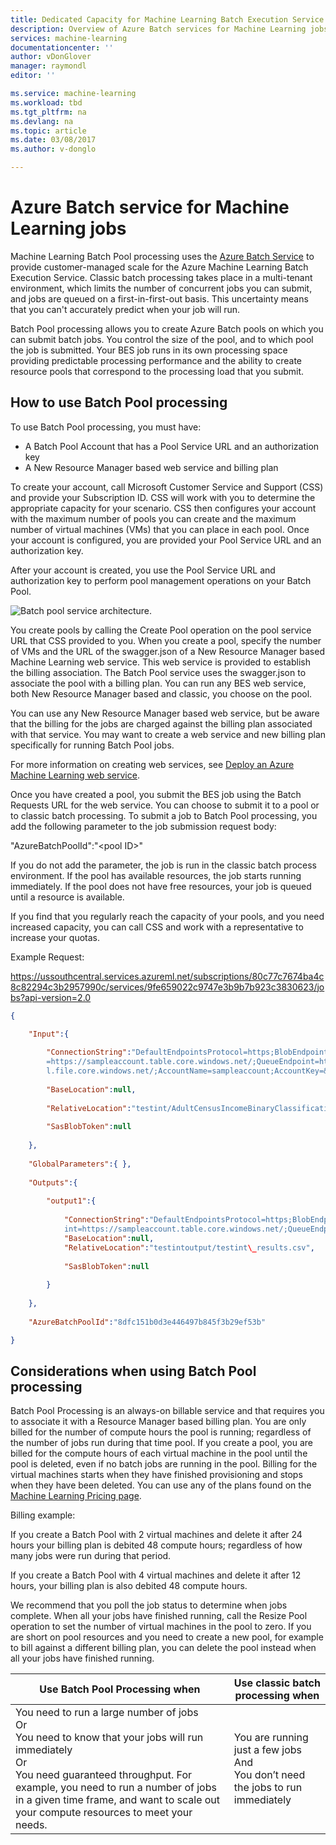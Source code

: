 ```yaml
---
title: Dedicated Capacity for Machine Learning Batch Execution Service Jobs | Microsoft Docs
description: Overview of Azure Batch services for Machine Learning jobs.
services: machine-learning
documentationcenter: ''
author: vDonGlover
manager: raymondl
editor: ''

ms.service: machine-learning
ms.workload: tbd
ms.tgt_pltfrm: na
ms.devlang: na
ms.topic: article
ms.date: 03/08/2017
ms.author: v-donglo

---
```

# Azure Batch service for Machine Learning jobs

Machine Learning Batch Pool processing uses the [Azure Batch Service](../batch/batch-technical-overview.md) to provide customer-managed scale for the Azure Machine Learning Batch Execution Service. Classic batch processing takes place in a multi-tenant environment, which limits the number of concurrent jobs you can submit, and jobs are queued on a first-in-first-out basis. This uncertainty means that you can't accurately predict when your job will run.

Batch Pool processing allows you to create Azure Batch pools on which you can submit batch jobs. You control the size of the pool, and to which pool the job is submitted. Your BES job runs in its own processing space providing predictable processing performance and the ability to create resource pools that
correspond to the processing load that you submit.

## How to use Batch Pool processing

To use Batch Pool processing, you must have:

-   A Batch Pool Account that has a Pool Service URL and an authorization key
-   A New Resource Manager based web service and billing plan

To create your account, call Microsoft Customer Service and Support (CSS) and provide your Subscription ID. CSS will work with you to determine the appropriate capacity for your scenario. CSS then configures your account with the maximum number of pools you can create and the maximum number of virtual machines (VMs) that you can place in each pool. Once your account is configured, you are provided your Pool Service URL and an authorization key.

After your account is created, you use the Pool Service URL and authorization key to perform pool management operations on your Batch Pool.

![Batch pool service architecture.](media/machine-learning-dedicated-capacity-for-bes-jobs/pool-architecture.png)

You create pools by calling the Create Pool operation on the pool service URL that CSS provided to you. When you create a pool, specify the number of VMs and the URL of the swagger.json of a New Resource Manager based Machine Learning web service. This web service is provided to establish the billing association. The Batch Pool service uses the swagger.json to associate the pool with a billing plan. You can run any BES web service, both New Resource Manager based and classic, you choose on the pool.

You can use any New Resource Manager based web service, but be aware that the billing for the jobs are charged against the billing plan associated with that service. You may want to create a web service and new billing plan specifically for running Batch Pool jobs.

For more information on creating web services, see [Deploy an Azure Machine Learning web service](machine-learning-publish-a-machine-learning-web-service.md).

Once you have created a pool, you submit the BES job using the Batch Requests URL for the web service. You can choose to submit it to a pool or to classic batch processing. To submit a job to Batch Pool processing, you add the following parameter to the job submission request body:

"AzureBatchPoolId":"&lt;pool ID&gt;"

If you do not add the parameter, the job is run in the classic batch process environment. If the pool has available resources, the job starts running immediately. If the pool does not have free resources, your job is queued until a resource is available.

If you find that you regularly reach the capacity of your pools, and you need increased capacity, you can call CSS and work with a representative to increase your quotas.

Example Request:

https://ussouthcentral.services.azureml.net/subscriptions/80c77c7674ba4c8c82294c3b2957990c/services/9fe659022c9747e3b9b7b923c3830623/jobs?api-version=2.0

```json
{

	"Input":{
	
		"ConnectionString":"DefaultEndpointsProtocol=https;BlobEndpoint=https://sampleaccount.blob.core.windows.net/;TableEndpoint
		=https://sampleaccount.table.core.windows.net/;QueueEndpoint=https://sampleaccount.queue.core.windows.net/;FileEndpoint=https://zhguim
		l.file.core.windows.net/;AccountName=sampleaccount;AccountKey=&lt;Key&gt;;",
		
		"BaseLocation":null,
		
		"RelativeLocation":"testint/AdultCensusIncomeBinaryClassificationDataset.csv",
		
		"SasBlobToken":null
	
	},
	
	"GlobalParameters":{ },
	
	"Outputs":{
	
		"output1":{
		
			"ConnectionString":"DefaultEndpointsProtocol=https;BlobEndpoint=https://sampleaccount.blob.core.windows.net/;TableEndpo
			int=https://sampleaccount.table.core.windows.net/;QueueEndpoint=https://sampleaccount.queue.core.windows.net/;FileEndpoint=https://sampleaccount.file.core.windows.net/;AccountName=sampleaccount;AccountKey=&lt;Key&gt;",
			"BaseLocation":null,
			"RelativeLocation":"testintoutput/testint\_results.csv",
			
			"SasBlobToken":null
		
		}
	
	},
	
	"AzureBatchPoolId":"8dfc151b0d3e446497b845f3b29ef53b"

}
```

## Considerations when using Batch Pool processing

Batch Pool Processing is an always-on billable service and that requires you to associate it with a Resource Manager based billing plan. You are only billed for the number of compute hours the pool is running; regardless of the number of jobs run during that time pool. If you create a pool, you are billed for the compute hours of each virtual machine in the pool until the pool is deleted, even if no batch jobs are running in the pool. Billing for the virtual machines starts when they have finished provisioning and stops when they have been deleted. You can use any of the plans found on the [Machine Learning Pricing page](https://azure.microsoft.com/pricing/details/machine-learning/).

Billing example:

If you create a Batch Pool with 2 virtual machines and delete it after 24 hours your billing plan is debited 48 compute hours; regardless of how many jobs were run during that period.

If you create a Batch Pool with 4 virtual machines and delete it after 12 hours, your billing plan is also debited 48 compute hours.

We recommend that you poll the job status to determine when jobs complete. When all your jobs have finished running, call the Resize Pool operation to set the number of virtual machines in the pool to zero. If you are short on pool resources and you need to create a new pool, for example to bill against a different billing plan, you can delete the pool instead when all your jobs have finished running.


| **Use Batch Pool Processing when**    | **Use classic batch processing when**  |
|---|---|
|You need to run a large number of jobs<br>Or<br/>You need to know that your jobs will run immediately<br/>Or<br/>You need guaranteed throughput. For example, you need to run a number of jobs in a given time frame, and want to scale out your compute resources to meet your needs.    | You are running just a few jobs<br/>And<br/> You don’t need the jobs to run immediately |
